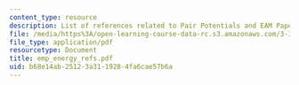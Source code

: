 ```yaml
---
content_type: resource
description: List of references related to Pair Potentials and EAM Papers.
file: /media/https%3A/open-learning-course-data-rc.s3.amazonaws.com/3-320-atomistic-computer-modeling-of-materials-sma-5107-spring-2005/b68e14ab25123a3119284fa6cae57b6a_emp_energy_refs.pdf
file_type: application/pdf
resourcetype: Document
title: emp_energy_refs.pdf
uid: b68e14ab-2512-3a31-1928-4fa6cae57b6a
---
```

